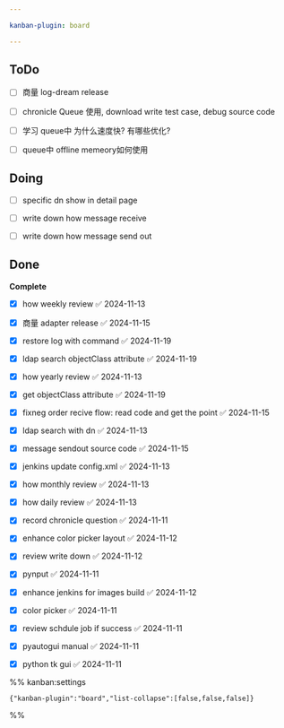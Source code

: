 ```yaml
---

kanban-plugin: board

---
```


## ToDo

- [ ] 商量 log-dream release
- [ ] chronicle Queue 使用, download write test case, debug source code
- [ ] 学习 queue中 为什么速度快?  有哪些优化?
- [ ] queue中 offline memeory如何使用


## Doing

- [ ] specific dn show in detail page
- [ ] write down how message receive
- [ ] write down how message send out


## Done

**Complete**
- [x] how weekly review ✅ 2024-11-13
- [x] 商量 adapter release ✅ 2024-11-15
- [x] restore log with command ✅ 2024-11-19
- [x] ldap search objectClass attribute ✅ 2024-11-19
- [x] how yearly review ✅ 2024-11-13
- [x] get objectClass attribute ✅ 2024-11-19
- [x] fixneg order recive flow:  read code and get the point ✅ 2024-11-15
- [x] ldap search with dn ✅ 2024-11-13
- [x] message  sendout source code ✅ 2024-11-15
- [x] jenkins update config.xml ✅ 2024-11-13
- [x] how monthly review ✅ 2024-11-13
- [x] how daily review ✅ 2024-11-13
- [x] record chronicle question ✅ 2024-11-11
- [x] enhance color picker layout ✅ 2024-11-12
- [x] review write down ✅ 2024-11-12
- [x] pynput ✅ 2024-11-11
- [x] enhance  jenkins for images build ✅ 2024-11-12
- [x] color picker ✅ 2024-11-11
- [x] review schdule job if success ✅ 2024-11-11
- [x] pyautogui manual ✅ 2024-11-11
- [x] python tk gui ✅ 2024-11-11




%% kanban:settings
```
{"kanban-plugin":"board","list-collapse":[false,false,false]}
```
%%